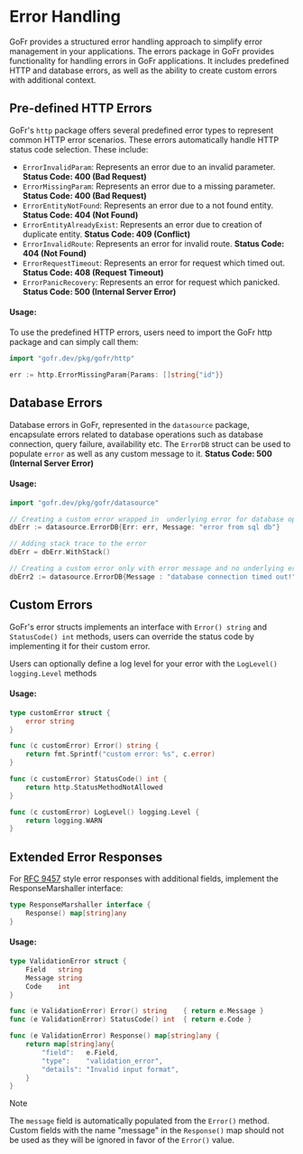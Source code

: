 # Error Handling

GoFr provides a structured error handling approach to simplify error management in your applications. 
The errors package in GoFr provides functionality for handling errors in GoFr applications. It includes predefined HTTP 
and database errors, as well as the ability to create custom errors with additional context.

## Pre-defined HTTP Errors

GoFr's `http` package offers several predefined error types to represent common HTTP error scenarios. These errors 
automatically handle HTTP status code selection. These include:

- `ErrorInvalidParam`: Represents an error due to an invalid parameter. **Status Code: 400 (Bad Request)**
- `ErrorMissingParam`: Represents an error due to a missing parameter. **Status Code: 400 (Bad Request)**
- `ErrorEntityNotFound`: Represents an error due to a not found entity. **Status Code: 404 (Not Found)**
- `ErrorEntityAlreadyExist`: Represents an error due to creation of duplicate entity. **Status Code: 409 (Conflict)**
- `ErrorInvalidRoute`: Represents an error for invalid route. **Status Code: 404 (Not Found)**
- `ErrorRequestTimeout`: Represents an error for request which timed out. **Status Code: 408 (Request Timeout)**
- `ErrorPanicRecovery`: Represents an error for request which panicked. **Status Code: 500 (Internal Server Error)**

#### Usage:
To use the predefined HTTP errors, users need to import the GoFr http package and can simply call them:
```go
import "gofr.dev/pkg/gofr/http"

err := http.ErrorMissingParam{Params: []string{"id"}}
```

## Database Errors
Database errors in GoFr, represented in the `datasource` package, encapsulate errors related to database operations such
as database connection, query failure, availability etc. The `ErrorDB` struct can be used to populate `error` as well as 
any custom message to it. **Status Code: 500 (Internal Server Error)**

#### Usage:
```go
import "gofr.dev/pkg/gofr/datasource"

// Creating a custom error wrapped in  underlying error for database operations
dbErr := datasource.ErrorDB{Err: err, Message: "error from sql db"}

// Adding stack trace to the error
dbErr = dbErr.WithStack()

// Creating a custom error only with error message and no underlying error.
dbErr2 := datasource.ErrorDB{Message : "database connection timed out!"}
```

## Custom Errors
GoFr's error structs implements an interface with `Error() string` and `StatusCode() int` methods, users can override the 
status code by implementing it for their custom error.

Users  can optionally define a log level for your error with the `LogLevel() logging.Level` methods

#### Usage:
```go
type customError struct {
    error string
}

func (c customError) Error() string {
    return fmt.Sprintf("custom error: %s", c.error)
}

func (c customError) StatusCode() int {
    return http.StatusMethodNotAllowed
}

func (c customError) LogLevel() logging.Level {
    return logging.WARN
}
```

## Extended Error Responses

For [RFC 9457](https://www.rfc-editor.org/rfc/rfc9457.html) style error responses with additional fields, implement the ResponseMarshaller interface:

```go
type ResponseMarshaller interface {
    Response() map[string]any
}
```

#### Usage:
```go
type ValidationError struct {
    Field   string
    Message string
    Code    int
}

func (e ValidationError) Error() string    { return e.Message }
func (e ValidationError) StatusCode() int  { return e.Code }

func (e ValidationError) Response() map[string]any {
    return map[string]any{
        "field":   e.Field,
        "type":    "validation_error",
        "details": "Invalid input format",
    }
}
```

> [!NOTE]
> The `message` field is automatically populated from the `Error()` method. Custom fields with the name "message" in the `Response()` map should not be used as they will be ignored in favor of the `Error()` value.